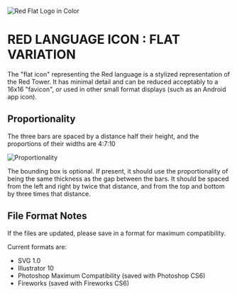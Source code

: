 ![Red Flat Logo in Color](https://raw.github.com/red/branding/master/flat-icon/flat-icon-color-128x128.png)

# RED LANGUAGE ICON : FLAT VARIATION

The "flat icon" representing the Red language is a stylized representation of the Red Tower.  It has minimal detail and can be reduced acceptably to a 16x16 "favicon", or used in other small format displays (such as an Android app icon).


## Proportionality

The three bars are spaced by a distance half their height, and the proportions of their widths are 4:7:10

![Proportionality](https://raw.github.com/red/branding/master/flat-icon/flat-icon-proportions.png)

The bounding box is optional.  If present, it should use the proportionality of being the same thickness as the gap between the bars.  It should be spaced from the left and right by twice that distance, and from the top and bottom by three times that distance.


## File Format Notes

If the files are updated, please save in a format for maximum compatibility.

Current formats are:

* SVG 1.0
* Illustrator 10
* Photoshop Maximum Compatibility (saved with Photoshop CS6)
* Fireworks (saved with Fireworks CS6)
